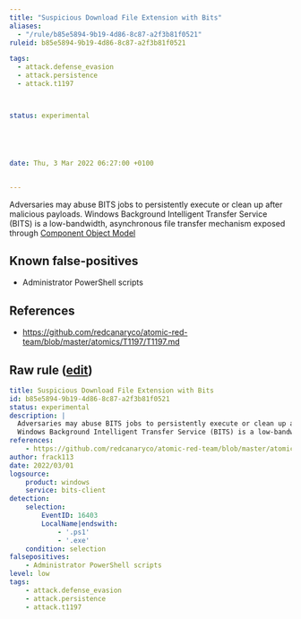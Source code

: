 ```yaml
---
title: "Suspicious Download File Extension with Bits"
aliases:
  - "/rule/b85e5894-9b19-4d86-8c87-a2f3b81f0521"
ruleid: b85e5894-9b19-4d86-8c87-a2f3b81f0521

tags:
  - attack.defense_evasion
  - attack.persistence
  - attack.t1197



status: experimental





date: Thu, 3 Mar 2022 06:27:00 +0100


---
```


Adversaries may abuse BITS jobs to persistently execute or clean up after malicious payloads.
Windows Background Intelligent Transfer Service (BITS) is a low-bandwidth, asynchronous file transfer mechanism exposed through [Component Object Model](https://attack.mitre.org/techniques/T1559/001)


<!--more-->


## Known false-positives

* Administrator PowerShell scripts



## References

* https://github.com/redcanaryco/atomic-red-team/blob/master/atomics/T1197/T1197.md


## Raw rule ([edit](https://github.com/SigmaHQ/sigma/edit/master/rules/windows/builtin/bits_client/win_bits_client_susp_local_file.yml))
```yaml
title: Suspicious Download File Extension with Bits
id: b85e5894-9b19-4d86-8c87-a2f3b81f0521
status: experimental
description: |
  Adversaries may abuse BITS jobs to persistently execute or clean up after malicious payloads.
  Windows Background Intelligent Transfer Service (BITS) is a low-bandwidth, asynchronous file transfer mechanism exposed through [Component Object Model](https://attack.mitre.org/techniques/T1559/001)
references:
    - https://github.com/redcanaryco/atomic-red-team/blob/master/atomics/T1197/T1197.md
author: frack113
date: 2022/03/01
logsource:
    product: windows
    service: bits-client
detection:
    selection:
        EventID: 16403
        LocalName|endswith: 
            - '.ps1'
            - '.exe'
    condition: selection
falsepositives:
    - Administrator PowerShell scripts 
level: low
tags:
    - attack.defense_evasion
    - attack.persistence
    - attack.t1197
```
